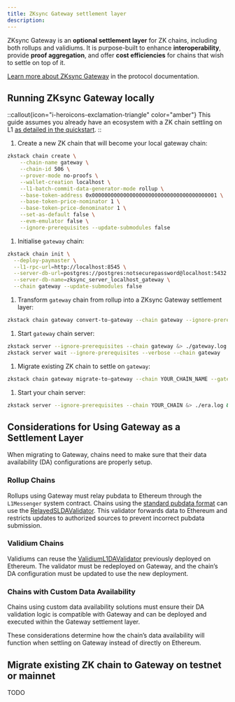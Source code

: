```yaml
---
title: ZKsync Gateway settlement layer
description:
---
```


ZKsync Gateway is an **optional settlement layer** for ZK chains, including both rollups and validiums. It is purpose-built to
enhance **interoperability**, provide **proof aggregation**, and offer **cost efficiencies** for chains that wish to settle on top of it.

[Learn more about ZKsync Gateway](../../zksync-protocol/gateway/overview) in the protocol documentation.

## Running ZKsync Gateway locally

::callout{icon="i-heroicons-exclamation-triangle" color="amber"}
This guide assumes you already have an ecosystem with a ZK chain settling on L1 [as detailed in the quickstart](./quickstart).
::

1. Create a new ZK chain that will become your local gateway chain:

```bash
zkstack chain create \
    --chain-name gateway \
    --chain-id 506 \
    --prover-mode no-proofs \
    --wallet-creation localhost \
    --l1-batch-commit-data-generator-mode rollup \
    --base-token-address 0x0000000000000000000000000000000000000001 \
    --base-token-price-nominator 1 \
    --base-token-price-denominator 1 \
    --set-as-default false \
    --evm-emulator false \
    --ignore-prerequisites --update-submodules false
```

1. Initialise `gateway` chain:

  ```bash
  zkstack chain init \
    --deploy-paymaster \
    --l1-rpc-url=http://localhost:8545 \
    --server-db-url=postgres://postgres:notsecurepassword@localhost:5432 \
    --server-db-name=zksync_server_localhost_gateway \
    --chain gateway --update-submodules false
  ```

1. Transform `gateway` chain from rollup into a ZKsync Gateway settlement layer:

  ```bash
  zkstack chain gateway convert-to-gateway --chain gateway --ignore-prerequisites
  ```

1. Start `gateway` chain server:

  ```bash
  zkstack server --ignore-prerequisites --chain gateway &> ./gateway.log &
  zkstack server wait --ignore-prerequisites --verbose --chain gateway

  ```

1. Migrate existing ZK chain to settle on `gateway`:

  ```bash
  zkstack chain gateway migrate-to-gateway --chain YOUR_CHAIN_NAME --gateway-chain-name gateway
  ```

1. Start your chain server:

  ```bash
  zkstack server --ignore-prerequisites --chain YOUR_CHAIN &> ./era.log &
  ```

## Considerations for Using Gateway as a Settlement Layer

When migrating to Gateway, chains need to make sure that their data availability (DA) configurations are properly setup.

### Rollup Chains

Rollups using Gateway must relay pubdata to Ethereum through the `L1Messenger` system contract.
Chains using the [standard pubdata format](https://github.com/matter-labs/era-contracts/blob/release-v27/docs/settlement_contracts/data_availability/rollup_da.md)
can use the [RelayedSLDAValidator](https://github.com/matter-labs/era-contracts/blob/release-v27/l1-contracts/contracts/state-transition/data-availability/RelayedSLDAValidator.sol).
This validator forwards data to Ethereum and restricts updates to authorized sources to prevent incorrect pubdata submission.

### Validium Chains

Validiums can reuse the [ValidiumL1DAValidator](https://github.com/matter-labs/era-contracts/blob/release-v27/l1-contracts/contracts/state-transition/data-availability/ValidiumL1DAValidator.sol)
previously deployed on Ethereum. The validator must be redeployed on Gateway, and the chain’s DA configuration must be updated to use the new deployment.

### Chains with Custom Data Availability

Chains using custom data availability solutions must ensure their DA validation logic is compatible with Gateway and
can be deployed and executed within the Gateway settlement layer.

These considerations determine how the chain’s data availability will function when settling on Gateway instead of directly on Ethereum.

## Migrate existing ZK chain to Gateway on testnet or mainnet

TODO
